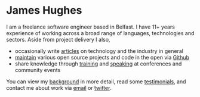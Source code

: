 # James Hughes

<div class='elevator-pitch'>I am a freelance software engineer based in Belfast. I have 11+ years experience of working across a broad range of languages, technologies and sectors.  Aside from project delivery I also, </div>

- occasionally write [articles](/articles) on technology and the industry in general
- [maintain](/projects) various open source projects and code in the open via [Github](https://github.com/kouphax)
- share knowledge through [training](/screencasts) and [speaking](/talks) at conferences and community events

You can view my [background](/background) in more detail, read some [testimonials](/testimonials), and contact me about work via [email](mailto:james@yobriefca.se) or [twitter](http://twitter.com/kouphax).
